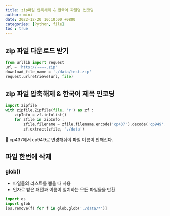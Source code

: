 ```yaml
---
title: zip파일 압축해제 & 한국어 파일명 인코딩
author: mini
date: 2022-12-20 10:10:00 +0800
categories: [Python, file]
toc : true
---
```


## zip 파일 다운로드 받기  
```python
from urllib import request
url = 'htts://~~~~.zip'
download_file_name = './data/test.zip'
request.urlretrieve(url, file)
```

## zip 파일 압축해제 & 한국어 제목 인코딩

```python
import zipfile
with zipfile.Zipfile(file, 'r') as zf :
	zipInfo = zf.infolist()	
	for zfile in zipInfo : 
		zfile.filename = zfile.filename.encode('cp437').decode('cp949', 'ignore')
		zf.extract(zfile, './data')
```

🛑 cp437에서 cp949로 변경해줘야 파일 이름이 안깨진다. 

## 파일 한번에 삭제
### glob()
 - 파일들의 리스트를 뽑을 때 사용
 - 인자로 받은 패턴과 이름이 일치하는 모든 파일들을 반환

```python
import os
import glob
[os.remove(f) for f in glob.glob('./data/*')]
```

